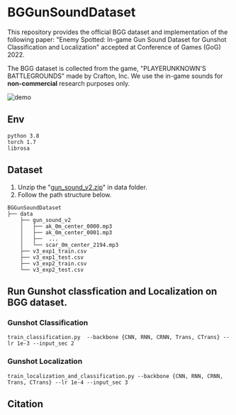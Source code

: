 # BGGunSoundDataset
This repository provides the official BGG dataset and implementation of the following paper: 
"Enemy Spotted: In-game Gun Sound Dataset for Gunshot Classification and Localization" accepted at Conference of Games (GoG) 2022.

The BGG dataset is collected from the game, "PLAYERUNKNOWN'S BATTLEGROUNDS" made by Crafton, Inc. We use the in-game sounds for **non-commercial** research purposes only. 

![demo](https://user-images.githubusercontent.com/26558158/183609029-9fa05f22-4adb-4c67-993b-60fd1c4c1029.jpg)

## Env
```
python 3.8
torch 1.7
librosa
```

## Dataset
1. Unzip the "[gun_sound_v2.zip](https://drive.google.com/file/d/1TIEgt1KEJtcK5zDhnuHvtK1nisv-C1fj/view?usp=sharing)" in data folder.
2. Follow the path structure below.
```
BGGunSoundDataset
├── data
    ├── gun_sound_v2
    │   ├── ak_0m_center_0000.mp3
    │   ├── ak_0m_center_0001.mp3
    │   ├──  ...
    │   └── scar_0m_center_2194.mp3
    ├── v3_exp1_train.csv
    ├── v3_exp1_test.csv
    ├── v3_exp2_train.csv
    └── v3_exp2_test.csv
```

## Run Gunshot classfication and Localization on BGG dataset.

### Gunshot Classification
```
train_classification.py  --backbone {CNN, RNN, CRNN, Trans, CTrans} --lr 1e-3 --input_sec 2
```
### Gunshot Localization
```
train_localization_and_classification.py --backbone {CNN, RNN, CRNN, Trans, CTrans} --lr 1e-4 --input_sec 3
```

## Citation
```

```

